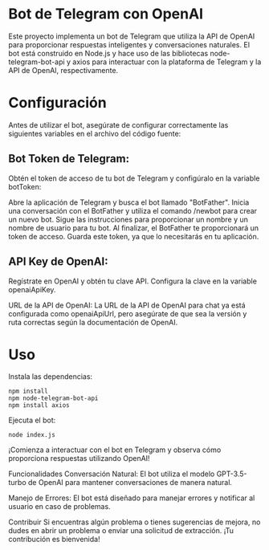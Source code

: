 # Bot de Telegram con OpenAI
Este proyecto implementa un bot de Telegram que utiliza la API de OpenAI para proporcionar respuestas inteligentes y conversaciones naturales. El bot está construido en Node.js y hace uso de las bibliotecas node-telegram-bot-api y axios para interactuar con la plataforma de Telegram y la API de OpenAI, respectivamente.

# Configuración
Antes de utilizar el bot, asegúrate de configurar correctamente las siguientes variables en el archivo del código fuente:

## Bot Token de Telegram: 
Obtén el token de acceso de tu bot de Telegram y configúralo en la variable botToken:

Abre la aplicación de Telegram y busca el bot llamado "BotFather".
Inicia una conversación con el BotFather y utiliza el comando /newbot para crear un nuevo bot.
Sigue las instrucciones para proporcionar un nombre y un nombre de usuario para tu bot.
Al finalizar, el BotFather te proporcionará un token de acceso. Guarda este token, ya que lo necesitarás en tu aplicación.

## API Key de OpenAI: 
Regístrate en OpenAI y obtén tu clave API. Configura la clave en la variable openaiApiKey.

URL de la API de OpenAI: La URL de la API de OpenAI para chat ya está configurada como openaiApiUrl, pero asegúrate de que sea la versión y ruta correctas según la documentación de OpenAI.

# Uso
Instala las dependencias:

    npm install
    npm node-telegram-bot-api
    npm install axios
    
Ejecuta el bot:

    node index.js
    
¡Comienza a interactuar con el bot en Telegram y observa cómo proporciona respuestas utilizando OpenAI!

Funcionalidades
Conversación Natural: El bot utiliza el modelo GPT-3.5-turbo de OpenAI para mantener conversaciones de manera natural.

Manejo de Errores: El bot está diseñado para manejar errores y notificar al usuario en caso de problemas.

Contribuir
Si encuentras algún problema o tienes sugerencias de mejora, no dudes en abrir un problema o enviar una solicitud de extracción. ¡Tu contribución es bienvenida!

